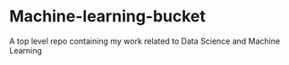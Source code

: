 # Machine-learning-bucket
A top level repo containing my work related to Data Science and Machine Learning
